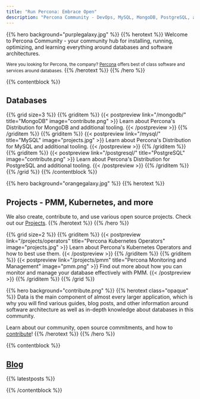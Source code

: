```yaml
---
title: "Run Percona: Embrace Open"
description: "Percona Community - DevOps, MySQL, MongoDB, PostgreSQL, and more"
---
```


{{% hero background="purplegalaxy.jpg" %}}
{{% herotext %}}
Welcome to Percona Community - your community hub for installing, running, optimizing, and learning everything around databases and software architectures.

<small>Were you looking for Percona, the company? [Percona](https://percona.com/) offers best of class software and services around databases.</small>
{{% /herotext %}}
{{% /hero %}}

{{% contentblock %}}

## Databases

{{% grid size=3 %}}
{{% griditem %}}
{{< postpreview link="/mongodb/" title="MongoDB" image="contribute.png" >}}
Learn about Percona's Distribution for MongoDB and additional tooling.
{{< /postpreview >}}
{{% /griditem %}}
{{% griditem %}}
{{< postpreview link="/mysql/" title="MySQL" image="projects.jpg" >}}
Learn about Percona's Distribution for MySQL and additional tooling.
{{< /postpreview >}}
{{% /griditem %}}
{{% griditem %}}
{{< postpreview link="/postgresql/" title="PostgreSQL" image="contribute.png" >}}
Learn about Percona's Distribution for PostgreSQL and additional tooling.
{{< /postpreview >}}
{{% /griditem %}}
{{% /grid %}}
{{% /contentblock %}}

{{% hero background="orangegalaxy.jpg" %}}
{{% herotext %}}

## Projects - PMM, Kubernetes, and more

We also create, contribute to, and use various open source projects. Check out our [Projects](/projects).
{{% /herotext %}}
{{% /hero %}}

{{% grid size=2 %}}
{{% griditem %}}
{{< postpreview link="/projects/operators" title="Percona Kubernetes Operators" image="projects.jpg" >}}
Learn about Percona's Kubernetes Operators and how to best use them.
{{< /postpreview >}}
{{% /griditem %}}
{{% griditem %}}
{{< postpreview link="/projects/pmm" title="Percona Monitoring and Management" image="pmm.png" >}}
Find out more about how you can monitor and manage your database effectively with PMM.
{{< /postpreview >}}
{{% /griditem %}}
{{% /grid %}}

{{% hero background="contribute.png" %}}
{{% herotext class="opaque" %}}
Data is the main component of almost every larger application, which is why you will find various guides, blog posts, and other information around software architecture as well as in-depth knowledge about databases in this community.

Learn about our community, open source commitments, and how to [contribute](/contribute)!
{{% /herotext %}}
{{% /hero %}}

{{% contentblock %}}

## [Blog](/blog)

{{% latestposts %}}

{{% /contentblock %}}


